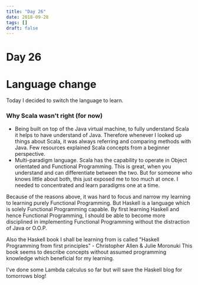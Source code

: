 ```yaml
---
title: "Day 26"
date: 2018-09-28
tags: []
draft: false
---
```

# Day 26

# Language change

Today I decided to switch the language to learn.

### Why Scala wasn't right (for now)

- Being built on top of the Java virtual machine, to fully understand Scala it helps to have understand of Java. Therefore whenever I looked up things about Scala, it was always referring and comparing methods with Java. Few resources explained Scala concepts from a beginner perspective.
- Multi-paradigm language. Scala has the capability to operate in Object orientated and Functional Programming. This is great, when you understand and can differentiate between the two. But for someone who knows little about both, this just exposed me to too much at once. I needed to concentrated and learn paradigms one at a time.

Because of the reasons above, it was hard to focus and narrow my learning to learning purely Functional Programming. But Haskell is a language which is solely Functional Programming capable. By first learning Haskell and hence Functional Programming, I should be able to become more disciplined in implementing Functional Programming without the distraction of Java or O.O.P.

Also the Haskell book I shall be learning from is called "Haskell Programming from first principles" - Christopher Allen & Julie Moronuki
This book seems to describe concepts without assumed programming knowledge which beneficial for my learning.

I've done some Lambda calculus so far but will save the Haskell blog for tomorrows blog!
